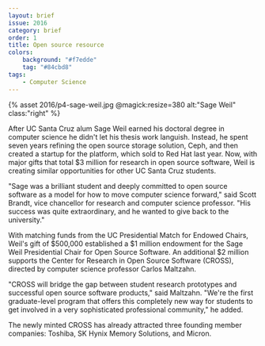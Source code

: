 ```yaml
---
layout: brief
issue: 2016
category: brief
order: 1
title: Open source resource
colors:
    background: "#f7edde"
    tag: "#84cbd8"
tags:
    - Computer Science 
---
```


{% asset 2016/p4-sage-weil.jpg @magick:resize=380 alt:"Sage Weil" class:"right" %}

After UC Santa Cruz alum Sage Weil earned his doctoral degree in computer science he didn't let his thesis work languish. Instead, he spent seven years refining the open source storage solution, Ceph, and then created a startup for the platform, which sold to Red Hat last year. Now, with major gifts that total $3 million for research in open source software, Weil is creating similar opportunities for other UC Santa Cruz students.

"Sage was a brilliant student and deeply committed to open source software as a model for how to move computer science forward," said Scott Brandt, vice chancellor for research and computer science professor. "His success was quite extraordinary, and he wanted to give back to the university."

With matching funds from the UC Presidential Match for Endowed Chairs, Weil's gift of $500,000 established a $1 million endowment for the Sage Weil Presidential Chair for Open Source Software. An additional $2 million supports the Center for Research in Open Source Software (CROSS), directed by computer science professor Carlos Maltzahn.

"CROSS will bridge the gap between student research prototypes and successful open source software products," said Maltzahn. "We're the first graduate-level program that offers this completely new way for students to get involved in a very sophisticated professional community," he added.

The newly minted CROSS has already attracted three founding member companies: Toshiba, SK Hynix Memory Solutions, and Micron.

